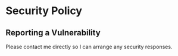 # Security Policy
## Reporting a Vulnerability

Please contact me directly so I can arrange any security responses.
